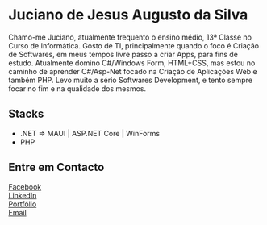 # Juciano de Jesus Augusto da Silva
<p> Chamo-me Juciano, atualmente frequento o ensino médio, 13ª Classe no Curso de Informática. Gosto de TI, principalmente quando o foco é Criação de Softwares, em meus tempos livre passo a criar Apps, para fins de estudo. Atualmente domino C#/Windows Form, HTML+CSS, mas estou no caminho de aprender C#/Asp-Net focado na Criação de Aplicações Web e também PHP. Levo muito a sério Softwares Development, e tento sempre focar no fim e na qualidade dos mesmos. </p>

## Stacks
- .NET => MAUI | ASP.NET Core | WinForms 
- PHP

## Entre em Contacto

<a href="https://www.facebook.com/jussani.silva.52/" >Facebook</a> </br>
<a href="https://www.linkedin.com/in/juciano-silva/" >LinkedIn</a> </br>
<a href="http://jucianosilva153.github.io/portfolio" >Portfólio</a> </br>
<a href="mailto:jucianodasilvasilvaa@gmail.com" >Email</a> </br>




